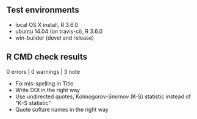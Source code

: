 ## Test environments
* local OS X install, R 3.6.0
* ubuntu 14.04 (on travis-ci), R 3.6.0
* win-builder (devel and release)

## R CMD check results

0 errors | 0 warnings | 3 note

* Fix mis-spelling in Title
* Write DOI in the right way
* Use undirected quotes, Kolmogorov-Smirnov (K-S) statistic instead of “K–S statistic”
* Quote softare names in the right way
